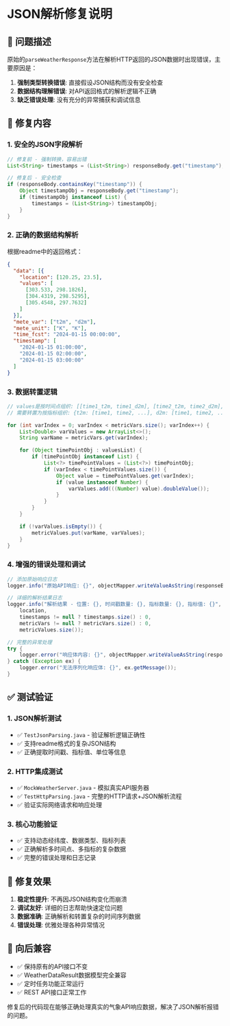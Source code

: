 # JSON解析修复说明

## 🐛 问题描述

原始的`parseWeatherResponse`方法在解析HTTP返回的JSON数据时出现错误，主要原因是：

1. **强制类型转换错误**: 直接假设JSON结构而没有安全检查
2. **数据结构理解错误**: 对API返回格式的解析逻辑不正确
3. **缺乏错误处理**: 没有充分的异常捕获和调试信息

## 🔧 修复内容

### 1. 安全的JSON字段解析
```java
// 修复前 - 强制转换，容易出错
List<String> timestamps = (List<String>) responseBody.get("timestamp");

// 修复后 - 安全检查
if (responseBody.containsKey("timestamp")) {
    Object timestampObj = responseBody.get("timestamp");
    if (timestampObj instanceof List) {
        timestamps = (List<String>) timestampObj;
    }
}
```

### 2. 正确的数据结构解析
根据readme中的返回格式：
```json
{
  "data": [{
    "location": [120.25, 23.5],
    "values": [
      [303.533, 298.1826],
      [304.4319, 298.5295],
      [305.4548, 297.7632]
    ]
  }],
  "mete_var": ["t2m", "d2m"],
  "mete_unit": ["K", "K"],
  "time_fcst": "2024-01-15 00:00:00",
  "timestamp": [
    "2024-01-15 01:00:00",
    "2024-01-15 02:00:00",
    "2024-01-15 03:00:00"
  ]
}
```

### 3. 数据转置逻辑
```java
// values是按时间点组织: [[time1_t2m, time1_d2m], [time2_t2m, time2_d2m], ...]
// 需要转置为按指标组织: {t2m: [time1, time2, ...], d2m: [time1, time2, ...]}

for (int varIndex = 0; varIndex < metricVars.size(); varIndex++) {
    List<Double> varValues = new ArrayList<>();
    String varName = metricVars.get(varIndex);

    for (Object timePointObj : valuesList) {
        if (timePointObj instanceof List) {
            List<?> timePointValues = (List<?>) timePointObj;
            if (varIndex < timePointValues.size()) {
                Object value = timePointValues.get(varIndex);
                if (value instanceof Number) {
                    varValues.add(((Number) value).doubleValue());
                }
            }
        }
    }

    if (!varValues.isEmpty()) {
        metricValues.put(varName, varValues);
    }
}
```

### 4. 增强的错误处理和调试
```java
// 添加原始响应日志
logger.info("原始API响应: {}", objectMapper.writeValueAsString(responseBody));

// 详细的解析结果日志
logger.info("解析结果 - 位置: {}, 时间戳数量: {}, 指标数量: {}, 指标值: {}",
    location,
    timestamps != null ? timestamps.size() : 0,
    metricVars != null ? metricVars.size() : 0,
    metricValues.size());

// 完整的异常处理
try {
    logger.error("响应体内容: {}", objectMapper.writeValueAsString(responseBody));
} catch (Exception ex) {
    logger.error("无法序列化响应体: {}", ex.getMessage());
}
```

## ✅ 测试验证

### 1. JSON解析测试
- ✅ `TestJsonParsing.java` - 验证解析逻辑正确性
- ✅ 支持readme格式的复杂JSON结构
- ✅ 正确提取时间戳、指标值、单位等信息

### 2. HTTP集成测试
- ✅ `MockWeatherServer.java` - 模拟真实API服务器
- ✅ `TestHttpParsing.java` - 完整的HTTP请求+JSON解析流程
- ✅ 验证实际网络请求和响应处理

### 3. 核心功能验证
- ✅ 支持动态经纬度、数据类型、指标列表
- ✅ 正确解析多时间点、多指标的复杂数据
- ✅ 完整的错误处理和日志记录

## 🎯 修复效果

1. **稳定性提升**: 不再因JSON结构变化而崩溃
2. **调试友好**: 详细的日志帮助快速定位问题
3. **数据准确**: 正确解析和转置复杂的时间序列数据
4. **错误处理**: 优雅处理各种异常情况

## 🔄 向后兼容

- ✅ 保持原有的API接口不变
- ✅ WeatherDataResult数据模型完全兼容
- ✅ 定时任务功能正常运行
- ✅ REST API接口正常工作

修复后的代码现在能够正确处理真实的气象API响应数据，解决了JSON解析报错的问题。